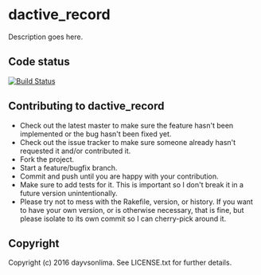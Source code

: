 # dactive_record

Description goes here.

## Code status
[![Build Status](https://travis-ci.org/dayvsonlima/dactive_record.svg?branch#master)](https://travis-ci.org/dayvsonlima/dactive_record)

## Contributing to dactive_record

* Check out the latest master to make sure the feature hasn't been implemented or the bug hasn't been fixed yet.
* Check out the issue tracker to make sure someone already hasn't requested it and/or contributed it.
* Fork the project.
* Start a feature/bugfix branch.
* Commit and push until you are happy with your contribution.
* Make sure to add tests for it. This is important so I don't break it in a future version unintentionally.
* Please try not to mess with the Rakefile, version, or history. If you want to have your own version, or is otherwise necessary, that is fine, but please isolate to its own commit so I can cherry-pick around it.

## Copyright

Copyright (c) 2016 dayvsonlima. See LICENSE.txt for
further details.

